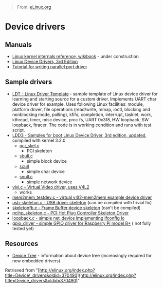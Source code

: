 > From: [eLinux.org](http://eLinux.org/Device_drivers "http://eLinux.org/Device_drivers")


# Device drivers



## Manuals

-   [Linux kernel internals reference,
    wikibook](http://en.wikibooks.org/wiki/The_Linux_Kernel) - under
    construction
-   [Linux Device Drivers, 3rd Edition](http://www.makelinux.net/ldd3/)
-   [Tutorial for writing parallel port
    driver](http://www.makelinux.net/reference.d/drivers_linux)

## Sample drivers

-   [LDT - Linux Driver Template](https://github.com/makelinux/ldt/) -
    sample template of Linux device driver for learning and starting
    source for a custom driver. Implements UART char device driver for
    example. Uses following Linux facilities: module, platform driver,
    file operations (read/write, mmap, ioctl, blocking and nonblocking
    mode, polling), kfifo, completion, interrupt, tasklet, work,
    kthread, timer, misc device, proc fs, UART 0x3f8, HW loopback, SW
    loopback, ftracer. The code is in working condition and runs with
    test script.
-   [LDD3 - Samples for boot Linux Device Driver, 3rd edition,
    updated](https://github.com/martinezjavier/ldd3/), compiled with
    kernel 3.2.0
    -   [pci\_skel.c](https://github.com/martinezjavier/ldd3/blob/master/pci/pci_skel.c)
        - PCI skeleton
    -   [sbull.c](https://github.com/martinezjavier/ldd3/blob/master/sbull/sbull.c)
        - simple block device
    -   [scull](https://github.com/martinezjavier/ldd3/tree/master/scull)
        - simple char device
    -   [snull.c](https://github.com/martinezjavier/ldd3/blob/master/snull/snull.c)
        - simple network device
-   [vivi.c - Virtual Video driver, uses
    V4L2](http://lxr.free-electrons.com/source/drivers/media/video/vivi.c)
    - works
-   [mem2mem\_testdev.c - virtual v4l2-mem2mem example device
    driver](http://lxr.free-electrons.com/source/drivers/media/video/mem2mem_testdev.c)
-   [usb-skeleton.c - USB driver
    skeleton](http://lxr.free-electrons.com/source/drivers/usb/usb-skeleton.c)
    (can be compiled with trivial fix)
-   [skeletonfb.c - Frame Buffer device
    skeleton](http://lxr.free-electrons.com/source/drivers/video/skeletonfb.c)
    (can't be compiled)
-   [pcihp\_skeleton.c - PCI Hot Plug Controller Skeleton
    Driver](http://lxr.free-electrons.com/source/drivers/pci/hotplug/pcihp_skeleton.c)
-   [loopback.c - simple net\_device implementing ifconfig
    lo](http://lxr.free-electrons.com/source/drivers/net/loopback.c)
-   [gpio\_driver - simple GPIO driver for Raspberry Pi model
    B+](https://github.com/23ars/linux_gpio_driver) ( not fully tested
    yet)

## Resources

-   [Device Tree](http://eLinux.org/Device_Tree "Device Tree") - information about device
    tree (increasingly required for new embedded drivers)

Retrieved from
"[http://elinux.org/index.php?title=Device\_drivers&oldid=370490](http://elinux.org/index.php?title=Device_drivers&oldid=370490)"


